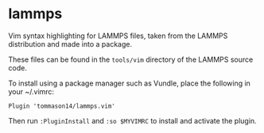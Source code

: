 # lammps
Vim syntax highlighting for LAMMPS files, taken from the LAMMPS distribution and made into a package.

These files can be found in the `tools/vim` directory of the LAMMPS source code.

To install using a package manager such as Vundle, place the following in your ~/.vimrc:

```vim
Plugin 'tommason14/lammps.vim'
```

Then run `:PluginInstall` and `:so $MYVIMRC` to install and activate the plugin.
